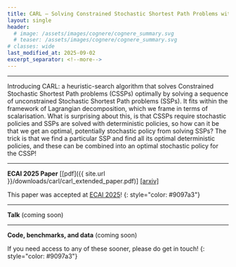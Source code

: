```yaml
---
title: CARL – Solving Constrained Stochastic Shortest Path Problems with Scalarisation
layout: single
header:
  # image: /assets/images/cognere/cognere_summary.svg
  # teaser: /assets/images/cognere/cognere_summary.svg
# classes: wide
last_modified_at: 2025-09-02
excerpt_separator: <!--more-->
---
```


----

Introducing CARL: a heuristic-search algorithm that solves Constrained Stochastic Shortest Path problems (CSSPs) optimally by solving a sequence of unconstrained Stochastic Shortest Path problems (SSPs). It fits within the framework of Lagrangian decomposition, which we frame in terms of scalarisation. What is surprising about this, is that CSSPs require stochastic policies and SSPs are solved with deterministic policies, so how can it be that we get an optimal, potentially stochastic policy from solving SSPs? The trick is that we find a particular SSP and find all its optimal deterministic policies, and these can be combined into an optimal stochastic policy for the CSSP!

<!--more-->

----

**ECAI 2025 Paper** [[pdf]({{ site.url }}/downloads/carl/carl_extended_paper.pdf)] [[arxiv]](https://www.arxiv.org/abs/2508.17446)

This paper was accepted at [ECAI 2025](https://ecai2025.org/)!
{: style="color: #9097a3"}

----

**Talk** (coming soon)

----

**Code, benchmarks, and data** (coming soon)

If you need access to any of these sooner, please do get in touch!
{: style="color: #9097a3"}
